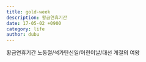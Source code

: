 ```yaml
--- 
title: gold-week 
description: 황금연휴기간 
date: 17-05-02 +0900 
category: life 
author: dubu
--- 
```


황금연휴기간 
노동절/석가탄신일/어린이날/대선
계절의 여왕
